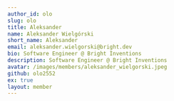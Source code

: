 ```yaml
---
author_id: olo
slug: olo
title: Aleksander
name: Aleksander Wielgórski
short_name: Aleksander
email: aleksander.wielgorski@bright.dev
bio: Software Engineer @ Bright Inventions
description: Software Engineer @ Bright Inventions
avatar: /images/members/aleksander_wielgorski.jpeg
github: olo2552
ex: true
layout: member
---
```


